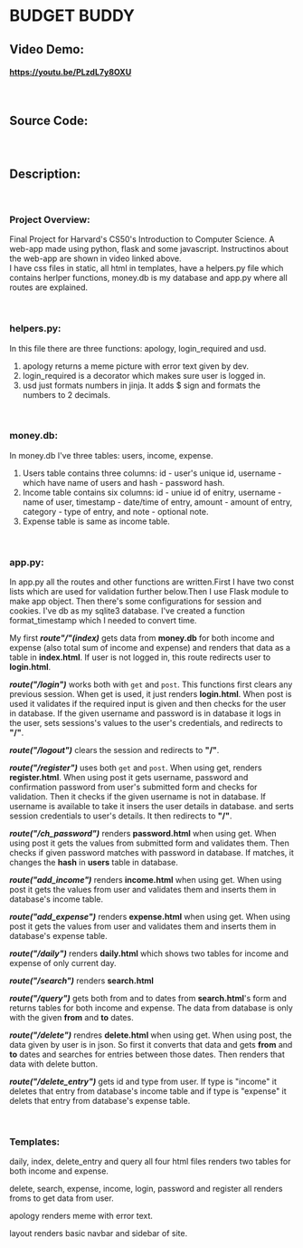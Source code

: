# BUDGET BUDDY
## Video Demo:
#### https://youtu.be/PLzdL7y8OXU
<br/>

## Source Code:
###
<br/>

## Description:

<br>

### **Project Overview:**
Final Project for Harvard's CS50's Introduction to Computer Science.
A web-app made using python, flask and some javascript. Instructinos about the web-app are shown in video linked above.
<br>
I have css files in static, all html in templates, have a helpers.py file which contains herlper functions, money.db is my database and app.py where all routes are explained.

<br>

### **helpers.py:**
In this file there are three functions: apology, login_required and usd.
1. apology returns a meme picture with error text given by dev.
2. login_required is a decorator which makes sure user is logged in.
3. usd just formats numbers in jinja. It adds $ sign and formats the numbers to 2 decimals.

<br>

### **money.db:**
In money.db I've three tables: users, income, expense.
1. Users table contains three columns: id - user's unique id, username - which have name of users and hash - password hash.
2. Income table contains six columns: id - uniue id of enitry, username - name of user, timestamp - date/time of entry, amount - amount of entry, category - type of entry, and note - optional note.
3. Expense table is same as income table.

<br>

### **app.py:**
In app.py all the routes and other functions are written.First I have two const lists which are used for validation further below.Then I use Flask module to make app object. Then there's some configurations for session and cookies. I've db as my sqlite3 database. I've created a function format_timestamp which I needed to convert time.

My first ***route"/"(index)*** gets data from **money.db** for both income and expense (also total sum of income and expense) and renders that data as a table in **index.html**. If user is not logged in, this route redirects user to **login.html**.

***route("/login")*** works both with `get` and `post`. This functions first clears any previous session. When get is used, it just renders **login.html**. When post is used it validates if the required input is given and then checks for the user in database. If the given username and password is in database it logs in the user, sets sessions's values to the user's credentials, and redirects to **"/"**.

***route("/logout")*** clears the session and redirects to **"/"**.

***route("/register")*** uses both `get` and `post`. When using get, renders **register.html**.
When using post it gets username, password and confirmation password from user's submitted form and checks for validation. Then it checks if the given username is not in database. If username is available to take it insers the user details in database. and serts session credentials to user's details. It then redirects to **"/"**.

***route("/ch_password")*** renders **password.html** when using get. When using post it gets the values from submitted form and validates them. Then checks if given password matches with password in database. If matches, it changes the **hash** in **users** table in database.


***route("add_income")*** renders **income.html** when using get. When using post it gets the values from user and validates them and inserts them in database's income table.

***route("add_expense")*** renders **expense.html** when using get. When using post it gets the values from user and validates them and inserts them in database's expense table.

***route("/daily")*** renders **daily.html** which shows two tables for income and expense of only current day.

***route("/search")*** renders **search.html**

***route("/query")*** gets both from and to dates from **search.html**'s form and returns tables for both income and expense. The data from database is only with the given **from** and **to** dates.

***route("/delete")*** rendres **delete.html** when using get. When using post, the data given by user is in json. So first it converts that data and gets **from** and **to** dates and searches for entries between those dates. Then renders that data with delete button.


***route("/delete_entry")*** gets id and type from user. If type is "income" it deletes that entry from database's income table and if type is "expense" it delets that entry from database's expense table.

<br>

### **Templates:**
daily, index, delete_entry and query all four html files renders two tables for both income and expense.

delete, search, expense, income, login, password and register all renders froms to get data from user.

apology renders meme with error text.

layout renders basic navbar and sidebar of site.

